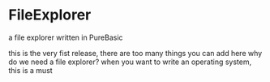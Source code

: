 # FileExplorer
a file explorer written in PureBasic 

this is the very fist release, there are too many things you can add here
why do we need a file explorer?
when you want to write an operating system, this is a must 

